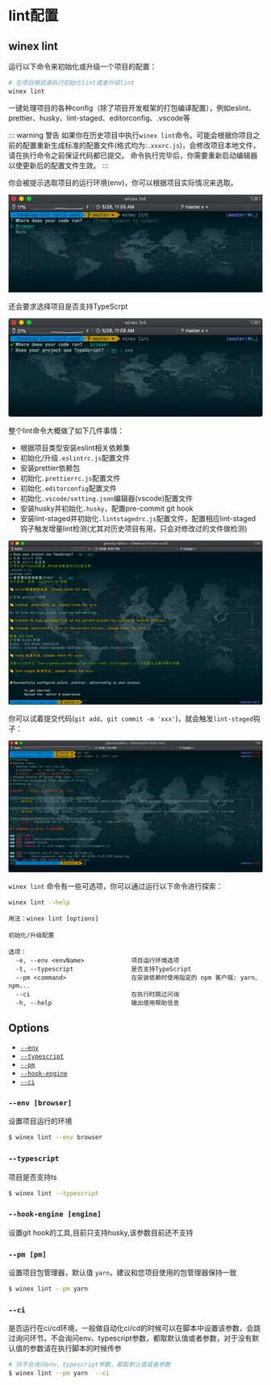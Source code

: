 # lint配置


## winex lint
运行以下命令来初始化或升级一个项目的配置：

``` bash
# 在项目根目录执行初始化lint或者升级lint
winex lint
```

一键处理项目的各种config（除了项目开发框架的打包编译配置），例如eslint、prettier、husky、lint-staged、editorconfig、.vscode等

::: warning 警告
如果你在历史项目中执行`winex lint`命令。可能会根据你项目之前的配置重新生成标准的配置文件(格式均为:`.xxxrc.js`)，会修改项目本地文件，请在执行命令之前保证代码都已提交。
命令执行完毕后，你需要重新启动编辑器以使更新后的配置文件生效。
:::


你会被提示选取项目的运行环境(env)，你可以根据项目实际情况来选取。

![WINEX CLI 预览](../public/lint-env.jpg)


还会要求选择项目是否支持TypeScrpt

![WINEX CLI ts](../public/lint-ts.png)



整个lint命令大概做了如下几件事情：

- 根据项目类型安装eslint相关依赖集
- 初始化/升级`.eslintrc.js`配置文件
- 安装prettier依赖包
- 初始化`.prettierrc.js`配置文件
- 初始化`.editorconfig`配置文件
- 初始化`.vscode/setting.json`编辑器(vscode)配置文件
- 安装husky并初始化`.husky`，配置pre-commit git hook
- 安装lint-staged并初始化`.lintstagedrc.js`配置文件，配置相应lint-staged钩子触发增量lint检测(尤其对历史项目有用，只会对修改过的文件做检测)

![WINEX CLI ts](../public/lint-all.png)

你可以试着提交代码(`git add`、`git commit -m 'xxx'`)，就会触发`lint-staged`钩子：


![WINEX CLI lint-commit](../public/lint-commit.png)


`winex lint` 命令有一些可选项，你可以通过运行以下命令进行探索：

``` bash
winex lint --help
```

```
用法：winex lint [options]

初始化/升级配置

选项：
  -e, --env <envName>             项目运行环境选项
  -t, --typescript                是否支持TypeScript
  --pm <command>                  在安装依赖时使用指定的 npm 客户端: yarn、npm...
  --ci                            在执行时跳过问询
  -h, --help                      输出使用帮助信息
```



## Options

- [`--env`](#--env)
- [`--typescript`](#--typescript)
- [`--pm`](#--pm)
- [`--hook-engine`](#--hook-engine)
- [`--ci`](#--ci)

### `--env [browser]`

设置项目运行的环境

```bash
$ winex lint --env browser
```

### `--typescript`

项目是否支持ts

```bash
$ winex lint --typescript
```

### `--hook-engine [engine]`

设置git hook的工具,目前只支持husky,该参数目前还不支持


### `--pm [pm]`

设置项目包管理器，默认值 `yarn`，建议和您项目使用的包管理器保持一致

```bash
$ winex lint --pm yarn
```


### `--ci`

是否运行在ci/cd环境，一般做自动化ci/cd的时候可以在脚本中设置该参数，会跳过询问环节。不会询问env、typescript参数，都取默认值或者参数，对于没有默认值的参数请在执行脚本的时候传参

```bash
# 将不会询问env、typescript参数，都取默认值或者参数
$ winex lint --pm yarn  --ci
```
